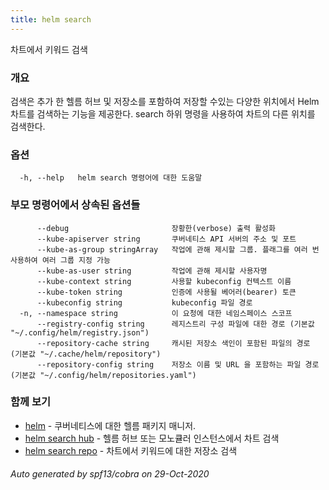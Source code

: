 ```yaml
---
title: helm search
---
```

차트에서 키워드 검색

### 개요


검색은 추가 한 헬름 허브 및 저장소를 포함하여 저장할 수있는 
다양한 위치에서 Helm 차트를 검색하는 기능을 제공한다. 
search 하위 명령을 사용하여 차트의 다른 위치를 검색한다.


### 옵션

```
  -h, --help   helm search 명령어에 대한 도움말
```

### 부모 명령어에서 상속된 옵션들

```
      --debug                       장황한(verbose) 출력 활성화
      --kube-apiserver string       쿠버네티스 API 서버의 주소 및 포트
      --kube-as-group stringArray   작업에 관해 제시할 그룹. 플래그를 여러 번 사용하여 여러 그룹 지정 가능
      --kube-as-user string         작업에 관해 제시할 사용자명
      --kube-context string         사용할 kubeconfig 컨텍스트 이름
      --kube-token string           인증에 사용될 베어러(bearer) 토큰
      --kubeconfig string           kubeconfig 파일 경로
  -n, --namespace string            이 요청에 대한 네임스페이스 스코프
      --registry-config string      레지스트리 구성 파일에 대한 경로 (기본값 "~/.config/helm/registry.json")
      --repository-cache string     캐시된 저장소 색인이 포함된 파일의 경로 (기본값 "~/.cache/helm/repository")
      --repository-config string    저장소 이름 및 URL 을 포함하는 파일 경로 (기본값 "~/.config/helm/repositories.yaml")
```

### 함께 보기

* [helm](/helm/helm.md)	 - 쿠버네티스에 대한 헬름 패키지 매니저.
* [helm search hub](/helm/helm_search_hub.md)	 - 헬름 허브 또는 모노큘러 인스턴스에서 차트 검색
* [helm search repo](/helm/helm_search_repo.md)	 - 차트에서 키워드에 대한 저장소 검색

###### Auto generated by spf13/cobra on 29-Oct-2020
